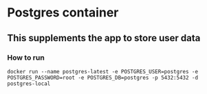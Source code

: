 # Postgres container
## This supplements the app to store user data

### How to run
```
docker run --name postgres-latest -e POSTGRES_USER=postgres -e POSTGRES_PASSWORD=root -e POSTGRES_DB=postgres -p 5432:5432 -d postgres-local
```
